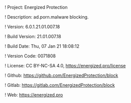 ! Project: Energized Protection

! Description: ad.porn.malware blocking.

! Version: 6.0.1.21.01.007.18

! Build Version: 21.01.007.18

! Build Date: Thu, 07 Jan 21 18:08:12

! Version Code: 0071808

! License: CC BY-NC-SA 4.0, https://energized.pro/license

! Github: https://github.com/EnergizedProtection/block

! Gitlab: https://gitlab.com/EnergizedProtection/block


! Web: https://energized.pro

